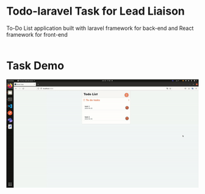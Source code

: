 # Todo-laravel Task for Lead Liaison 
To-Do List application built with laravel framework for back-end and React framework for front-end
<br />
<br />
# Task Demo
![Todo task Demo](https://github.com/passanthamdy/Todo-laravel/blob/main/todo.gif)
